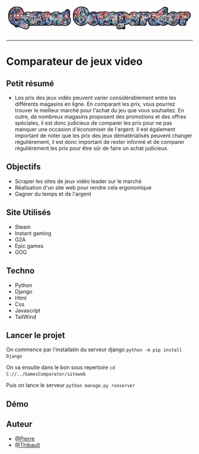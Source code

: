 <h1 align="center">
  <img src="./Assets/header.gif" alt="FPS" />
</h1>

---

# Comparateur de jeux video

## Petit résumé

- Les prix des jeux vidéo peuvent varier considérablement entre les différents magasins en ligne. En comparant les prix, vous pourrez trouver le meilleur marché pour l'achat du jeu que vous souhaitez. En outre, de nombreux magasins proposent des promotions et des offres spéciales, il est donc judicieux de comparer les prix pour ne pas manquer une occasion d'économiser de l'argent. Il est également important de noter que les prix des jeux dématérialisés peuvent changer régulièrement, il est donc important de rester informé et de comparer régulièrement les prix pour être sûr de faire un achat judicieux.

## Objectifs

- Scraper les sites de jeux vidéo leader sur le marché
- Réalisation d'un site web pour rendre cela ergonomique
- Gagner du temps et de l'argent

## Site Utilisés

- Steam
- Instant gaming
- G2A
- Epic games
- GOG

## Techno

- Python
- Django
- Html
- Css
- Javascript
- TailWind

## Lancer le projet
On commence par l'installatin du serveur django
`python -m pip install Django`

On va ensuite dans le bon sous repertoire
`cd C://../GamesComparator/siteweb`

Puis on lance le serveur
`python manage.py runserver`

## Démo



## Auteur

- [@Pierre](https://github.com/Pierre-Portfolio)
- [@Thibault](https://github.com/bzutt)
